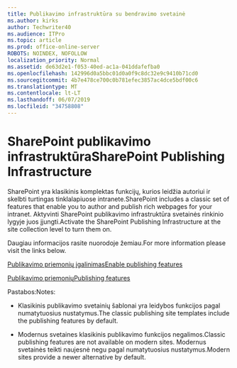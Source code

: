```yaml
---
title: Publikavimo infrastruktūra su bendravimo svetainė
ms.author: kirks
author: Techwriter40
ms.audience: ITPro
ms.topic: article
ms.prod: office-online-server
ROBOTS: NOINDEX, NOFOLLOW
localization_priority: Normal
ms.assetid: de63d2e1-f053-40ed-ac1a-041ddafefba0
ms.openlocfilehash: 142996d0a5bbc01d0a0f9c8dc32e9c9410b71cd0
ms.sourcegitcommit: 4b7e478ce700c0b781efec3857ac4dce5bdf00c6
ms.translationtype: MT
ms.contentlocale: lt-LT
ms.lasthandoff: 06/07/2019
ms.locfileid: "34758808"
---
```

# <a name="sharepoint-publishing-infrastructure"></a><span data-ttu-id="de1a3-102">SharePoint publikavimo infrastruktūra</span><span class="sxs-lookup"><span data-stu-id="de1a3-102">SharePoint Publishing Infrastructure</span></span>


<span data-ttu-id="de1a3-103">SharePoint yra klasikinis komplektas funkcijų, kurios leidžia autoriui ir skelbti turtingas tinklalapiuose intranete.</span><span class="sxs-lookup"><span data-stu-id="de1a3-103">SharePoint includes a classic set of features that enable you to author and publish rich webpages for your intranet.</span></span> <span data-ttu-id="de1a3-104">Aktyvinti SharePoint publikavimo infrastruktūra svetainės rinkinio lygyje juos įjungti.</span><span class="sxs-lookup"><span data-stu-id="de1a3-104">Activate the SharePoint Publishing Infrastructure at the site collection level to turn them on.</span></span>

<span data-ttu-id="de1a3-105">Daugiau informacijos rasite nuorodoje žemiau.</span><span class="sxs-lookup"><span data-stu-id="de1a3-105">For more information please visit the links below.</span></span>

[<span data-ttu-id="de1a3-106">Publikavimo priemonių įgalinimas</span><span class="sxs-lookup"><span data-stu-id="de1a3-106">Enable publishing features</span></span>](https://support.office.com/article/Enable-publishing-features-479677A6-8B33-4AC7-907D-071C1C7E4518)

[<span data-ttu-id="de1a3-107">Publikavimo priemonių</span><span class="sxs-lookup"><span data-stu-id="de1a3-107">Publishing features</span></span>](https://support.office.com/article/Features-enabled-in-a-SharePoint-Online-publishing-site-3AB3810C-3C2C-4361-9D0E-0CBE666EA0B0?wt.mc_id=O365_Portal_MMaven#__toc336865553)

<span data-ttu-id="de1a3-108">Pastabos:</span><span class="sxs-lookup"><span data-stu-id="de1a3-108">Notes:</span></span>

- <span data-ttu-id="de1a3-109">Klasikinis publikavimo svetainių šablonai yra leidybos funkcijos pagal numatytuosius nustatymus.</span><span class="sxs-lookup"><span data-stu-id="de1a3-109">The classic publishing site templates include the publishing features by default.</span></span>

- <span data-ttu-id="de1a3-110">Modernus svetaines klasikinis publikavimo funkcijos negalimos.</span><span class="sxs-lookup"><span data-stu-id="de1a3-110">Classic publishing features are not available on modern sites.</span></span> <span data-ttu-id="de1a3-111">Modernus svetainės teikti naujesnė negu pagal numatytuosius nustatymus.</span><span class="sxs-lookup"><span data-stu-id="de1a3-111">Modern sites provide a newer alternative by default.</span></span>

